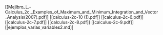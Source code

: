 [[Mejlbro_L.-Calculus_2c,_Examples_of_Maximum_and_Minimum_Integration_and_Vector_Analysis(2007).pdf]]
[[calculus-2c-10 (1).pdf]]
[[calculus-2c-6.pdf]]
[[calculus-2c-7.pdf]]
[[calculus-2c-8.pdf]]
[[calculus-2c-9.pdf]]
[[ejemplos_varias_variables2.md]]
